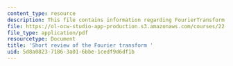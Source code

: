 ```yaml
---
content_type: resource
description: This file contains information regarding FourierTransform.
file: https://ol-ocw-studio-app-production.s3.amazonaws.com/courses/22-02-introduction-to-applied-nuclear-physics-spring-2012/5d8a082371863a016bbe1cedf9d6df1b_MIT22_02S12_read_fourier.pdf
file_type: application/pdf
resourcetype: Document
title: 'Short review of the Fourier transform '
uid: 5d8a0823-7186-3a01-6bbe-1cedf9d6df1b
---
```

